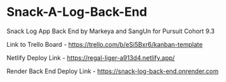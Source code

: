 # Snack-A-Log-Back-End

Snack Log App Back End by Markeya and SangUn for Pursuit Cohort 9.3

Link to Trello Board - https://trello.com/b/eSi5Bxr6/kanban-template

Netlify Deploy Link - https://regal-liger-a913d4.netlify.app/

Render Back End Deploy Link - https://snack-log-back-end.onrender.com
